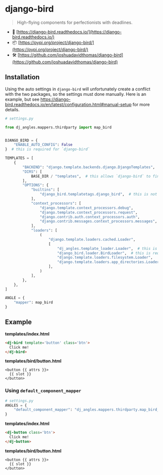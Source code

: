 # django-bird

>High-flying components for perfectionists with deadlines.

- 📖 [https://django-bird.readthedocs.io/](https://django-bird.readthedocs.io/)
- 📦 [https://pypi.org/project/django-bird/](https://pypi.org/project/django-bird/)
- 🛠️ [https://github.com/joshuadavidthomas/django-bird](https://github.com/joshuadavidthomas/django-bird)

## Installation

Using the auto settings in `django-bird` will unfortunately create a conflict with the two packages, so the settings must done manually. Here is an example, but see https://django-bird.readthedocs.io/en/latest/configuration.html#manual-setup for more details.

```python
# settings.py

from dj_angles.mappers.thirdparty import map_bird


DJANGO_BIRD = {
    "ENABLE_AUTO_CONFIG": False
}  # this is required for `django-bird`

TEMPLATES = [
    {
        "BACKEND": "django.template.backends.django.DjangoTemplates",
        "DIRS": [
            BASE_DIR / "templates",  # this allows `django-bird` to find components
        ],
        "OPTIONS": {
            "builtins": [
                "django_bird.templatetags.django_bird",  # this is not required, but is useful for `django-bird`
            ],
            "context_processors": [
                "django.template.context_processors.debug",
                "django.template.context_processors.request",
                "django.contrib.auth.context_processors.auth",
                "django.contrib.messages.context_processors.messages",
            ],
            "loaders": [
                (
                    "django.template.loaders.cached.Loader",
                    [
                        "dj_angles.template_loader.Loader",  # this is required for `dj-angles`
                        "django_bird.loader.BirdLoader",  # this is required for `django-bird`
                        "django.template.loaders.filesystem.Loader",
                        "django.template.loaders.app_directories.Loader",
                    ],
                )
            ],
        },
    },
]

ANGLE = {
    "mapper": map_bird
}
```

## Example

**templates/index.html**

```html
<dj-bird template='button' class='btn'>
  Click me!
</dj-bird>
```

**templates/bird/button.html**

```
<button {{ attrs }}>
  {{ slot }}
</button>
```

### Using `default_component_mapper`

```python
# settings.py
ANGLES = {
    "default_component_mapper": "dj_angles.mappers.thirdparty.map_bird_component",
}
```

**templates/index.html**

```html
<dj-button class='btn'>
  Click me!
</dj-button>
```

**templates/bird/button.html**

```
<button {{ attrs }}>
  {{ slot }}
</button>
```
